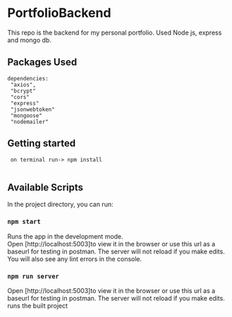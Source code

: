 # PortfolioBackend
This repo is the backend for my personal portfolio. Used Node js, express and mongo db.

## Packages Used
```
dependencies:
 "axios",
 "bcrypt"
 "cors"
 "express"
 "jsonwebtoken"
 "mongoose"
 "nodemailer"

```
## Getting started
```
 on terminal run-> npm install 
 
```
## Available Scripts
In the project directory, you can run:
### `npm start`
Runs the app in the development mode.\
Open [http://localhost:5003]to view it in the browser or use this url as a baseurl for testing in postman.
The server will not reload if you make edits.\
You will also see any lint errors in the console.
### `npm run server`
Open [http://localhost:5003]to view it in the browser or use this url as a baseurl for testing in postman.
The server will not reload if you make edits.\
runs the built project
